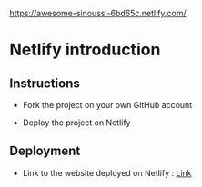 https://awesome-sinoussi-6bd65c.netlify.com/

# Netlify introduction

## Instructions

* Fork the project on your own GitHub account

* Deploy the project on Netlify

## Deployment

* Link to the website deployed on Netlify : [Link]()
